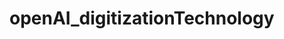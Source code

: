 # openAI_digitizationTechnology
[<img src="https://github.com/xuanphao19/openAI_digitizationTechnology/assets/83102917/3b9f0b1b-bdc1-4f58-aa58-8e6aab312c6e" alt="">](https://xuanphao19.github.io/openAI_digitizationTechnology/)
